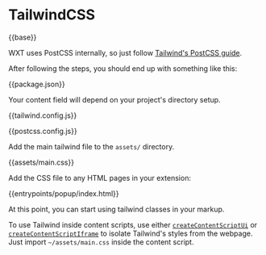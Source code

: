 # TailwindCSS

{{base}}

WXT uses PostCSS internally, so just follow [Tailwind's PostCSS guide](https://tailwindcss.com/docs/installation/using-postcss).

After following the steps, you should end up with something like this:

{{package.json}}

Your content field will depend on your project's directory setup.

{{tailwind.config.js}}

{{postcss.config.js}}

Add the main tailwind file to the `assets/` directory.

{{assets/main.css}}

Add the CSS file to any HTML pages in your extension:

{{entrypoints/popup/index.html}}

At this point, you can start using tailwind classes in your markup.

To use Tailwind inside content scripts, use either [`createContentScriptUi`](https://wxt.dev/entrypoints/content-scripts.html#ui) or [`createContentScriptIframe`](https://wxt.dev/entrypoints/content-scripts.html#iframe) to isolate Tailwind's styles from the webpage. Just import `~/assets/main.css` inside the content script.
